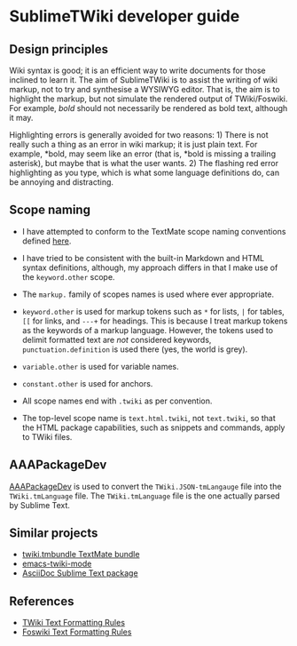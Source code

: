 # SublimeTWiki developer guide

## Design principles

Wiki syntax is good; it is an efficient way to write documents for those inclined to learn it. The aim of SublimeTWiki is to assist the writing of wiki markup, not to try and synthesise a WYSIWYG editor. That is, the aim is to highlight the markup, but not simulate the rendered output of TWiki/Foswiki. For example, *bold* should not necessarily be rendered as bold text, although it may.

Highlighting errors is generally avoided for two reasons: 1) There is not really such a thing as an error in wiki markup; it is just plain text. For example, *bold, may seem like an error (that is, *bold is missing a trailing asterisk), but maybe that is what the user wants. 2) The flashing red error highlighting as you type, which is what some language definitions do, can be annoying and distracting.

## Scope naming

- I have attempted to conform to the TextMate scope naming conventions defined [here](http://manual.macromates.com/en/language_grammars).

- I have tried to be consistent with the built-in Markdown and HTML syntax definitions, although, my approach differs in that I make use of the `keyword.other` scope.

- The `markup.` family of scopes names is used where ever appropriate.

- `keyword.other` is used for markup tokens such as `*` for lists, `|` for tables, `[[` for links, and `---+` for headings. This is because I treat markup tokens as the keywords of a markup language. However, the tokens used to delimit formatted text are *not* considered keywords, `punctuation.definition` is used there (yes, the world is grey).

- `variable.other` is used for variable names.

- `constant.other` is used for anchors.

- All scope names end with `.twiki` as per convention.

- The top-level scope name is `text.html.twiki`, not `text.twiki`, so that the HTML package capabilities, such as snippets and commands, apply to TWiki files.

## AAAPackageDev

[AAAPackageDev](http://bitbucket.org/guillermooo/aaapackagedev) is used to convert the `TWiki.JSON-tmLangauge` file into the `TWiki.tmLanguage` file. The `TWiki.tmLanguage` file is the one actually parsed by Sublime Text.

## Similar projects

- [twiki.tmbundle TextMate bundle](https://github.com/textmate/twiki.tmbundle)
- [emacs-twiki-mode](https://github.com/christopherjwhite/emacs-twiki-mode)
- [AsciiDoc Sublime Text package](https://github.com/SublimeText/AsciiDoc])

## References

- [TWiki Text Formatting Rules](http://twiki.org/cgi-bin/view/TWiki/TextFormattingRules)
- [Foswiki Text Formatting Rules](http://foswiki.org/System/TextFormattingRules)
